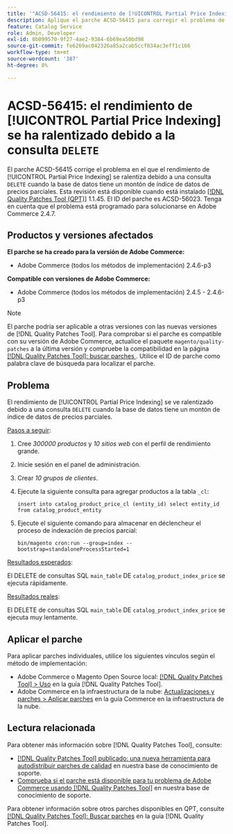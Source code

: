 ```yaml
---
title: '"ACSD-56415: el rendimiento de [!UICONTROL Partial Price Indexing] se ralentizó debido a la consulta "DELETE"'
description: Aplique el parche ACSD-56415 para corregir el problema de Adobe Commerce en el que el rendimiento de [!UICONTROL Partial Price Indexing] se ve ralentizado debido a una consulta "DELETE" cuando la base de datos tiene muchos datos de precios parciales para indexar.
feature: Catalog Service
role: Admin, Developer
exl-id: 0b099570-9f27-4ae2-9384-6b69ea50bd98
source-git-commit: fe6269ac042326a85a2cab5ccf834ac3eff1c166
workflow-type: tm+mt
source-wordcount: '387'
ht-degree: 0%

---
```


# ACSD-56415: el rendimiento de [!UICONTROL Partial Price Indexing] se ha ralentizado debido a la consulta `DELETE`

El parche ACSD-56415 corrige el problema en el que el rendimiento de [!UICONTROL Partial Price Indexing] se ralentiza debido a una consulta `DELETE` cuando la base de datos tiene un montón de índice de datos de precios parciales. Esta revisión está disponible cuando está instalado [[!DNL Quality Patches Tool (QPT)]](/help/announcements/adobe-commerce-announcements/magento-quality-patches-released-new-tool-to-self-serve-quality-patches.md) 1.1.45. El ID del parche es ACSD-56023. Tenga en cuenta que el problema está programado para solucionarse en Adobe Commerce 2.4.7.

## Productos y versiones afectados

**El parche se ha creado para la versión de Adobe Commerce:**

* Adobe Commerce (todos los métodos de implementación) 2.4.6-p3

**Compatible con versiones de Adobe Commerce:**

* Adobe Commerce (todos los métodos de implementación) 2.4.5 - 2.4.6-p3

>[!NOTE]
>
>El parche podría ser aplicable a otras versiones con las nuevas versiones de [!DNL Quality Patches Tool]. Para comprobar si el parche es compatible con su versión de Adobe Commerce, actualice el paquete `magento/quality-patches` a la última versión y compruebe la compatibilidad en la página [[!DNL Quality Patches Tool]: buscar parches ](https://experienceleague.adobe.com/tools/commerce-quality-patches/index.html). Utilice el ID de parche como palabra clave de búsqueda para localizar el parche.

## Problema

El rendimiento de [!UICONTROL Partial Price Indexing] se ve ralentizado debido a una consulta `DELETE` cuando la base de datos tiene un montón de índice de datos de precios parciales.

<u>Pasos a seguir</u>:

1. Cree *300000 productos* y *10 sitios web* con el perfil de rendimiento grande.
1. Inicie sesión en el panel de administración.
1. Crear *10 grupos de clientes*.
1. Ejecute la siguiente consulta para agregar productos a la tabla `_cl`:

   ``
    insert into catalog_product_price_cl (entity_id) select entity_id from catalog_product_entity
 ``

1. Ejecute el siguiente comando para almacenar en déclencheur el proceso de indexación de precios parcial:

   ``
    bin/magento cron:run --group=index --bootstrap=standaloneProcessStarted=1
 ``

<u>Resultados esperados</u>:

El DELETE de consultas SQL `main_table` DE `catalog_product_index_price` se ejecuta rápidamente.

<u>Resultados reales</u>:

El DELETE de consultas SQL `main_table` DE `catalog_product_index_price` se ejecuta muy lentamente.

## Aplicar el parche

Para aplicar parches individuales, utilice los siguientes vínculos según el método de implementación:

* Adobe Commerce o Magento Open Source local: [[!DNL Quality Patches Tool] > Uso](https://experienceleague.adobe.com/docs/commerce-operations/tools/quality-patches-tool/usage.html) en la guía [!DNL Quality Patches Tool].
* Adobe Commerce en la infraestructura de la nube: [Actualizaciones y parches > Aplicar parches](https://experienceleague.adobe.com/docs/commerce-cloud-service/user-guide/develop/upgrade/apply-patches.html) en la guía Commerce en la infraestructura de la nube.

## Lectura relacionada

Para obtener más información sobre [!DNL Quality Patches Tool], consulte:

* [[!DNL Quality Patches Tool] publicado: una nueva herramienta para autodistribuir parches de calidad](/help/announcements/adobe-commerce-announcements/magento-quality-patches-released-new-tool-to-self-serve-quality-patches.md) en nuestra base de conocimiento de soporte.
* [Comprueba si el parche está disponible para tu problema de Adobe Commerce usando [!DNL Quality Patches Tool]](/help/support-tools/patches-available-in-qpt-tool/check-patch-for-magento-issue-with-magento-quality-patches.md) en nuestra base de conocimiento de soporte.

Para obtener información sobre otros parches disponibles en QPT, consulte [[!DNL Quality Patches Tool]: Buscar parches](https://experienceleague.adobe.com/tools/commerce-quality-patches/index.html) en la guía [!DNL Quality Patches Tool].
